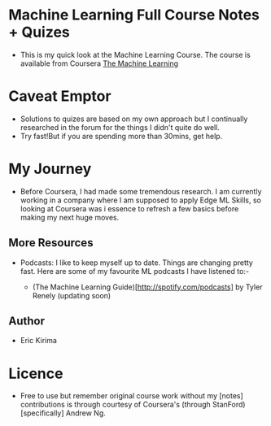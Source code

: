 # Machine Learning Full Course Notes + Quizes
 - This is my quick look at the Machine Learning Course. The course is available from Coursera
[The Machine Learning](https://www.coursera.org/learn/machine-learning)

# Caveat Emptor

- Solutions to quizes are based on my own approach but I continually researched in the forum for the things I didn't quite do well.
- Try fast!But if you are spending more than 30mins, get help.

# My Journey

- Before Coursera, I had made some tremendous research. I am currently working in a company where I am supposed to apply Edge ML Skills, so looking at Coursera was i essence to refresh a few basics before making my next huge moves.

## More Resources

- Podcasts: I like to keep myself up to date. Things are changing pretty fast. Here are some of my favourite ML podcasts I have listened to:-
 
    *  (The Machine Learning Guide)[http://spotify.com/podcasts] by Tyler Renely (updating soon)



## Author

- Eric Kirima

# Licence

- Free to use but remember original course work without my [notes] contributions is through courtesy of Coursera's (through StanFord) [specifically]  Andrew Ng.
